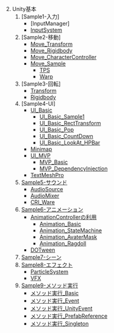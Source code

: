 2. Unity基本
   1. [Sample1-入力]
       + [InputManager]
       + [InputSystem](2_1/2_1.md)
   2. [Sample2-移動]
       + [Move_Transform](#move_transform)
       + [Move_Rigidbody](#move_rigidbody)
       + [Move_CharacterController](#move_charactercontroller)
       + [Move_Sample](#move_sample)
         - [TPS](#tps)
         - [Warp](#warp)
   3. [Sample3-回転]
       + [Transform](#transform)
       + [Rigidbody](#rigidbody)
   4. [Sample4-UI]
       + [UI_Basic](#ui_basic)
         - [UI_Basic_Sample1](#ui_basic_sample1)
         - [UI_Basic_RectTransform](#ui_basic_recttransform)
         - [UI_Basic_Pop](#ui_basic_pop)
         - [UI_Basic_CountDown](#ui_basic_countdown)
         - [UI_Basic_LookAt_HPBar](#ui_basic_lookat_hpbar)
       + [Minimap](#minimap)
       + [UI_MVP](#ui_mvp)
         - [MVP_Basic](#mvp_basic)
         - [MVP_DependencyInjection](#mvp_dependencyinjection)
       + [TextMeshPro](#textmeshpro)
   5. [Sample5-サウンド](#sample5-サウンド)
       + [AudioSource](#audiosource)
       + [AudioMixer](#audiomixer)
       + [CRI_Ware](#cri_ware)
   6. [Sample6-アニメーション](#sample6-アニメーション)
       + [AnimationControllerの利用](#animationcontrollerの利用)
         - [Animation_Basic](#animation_basic)
         - [Animation_StateMachine](#animation_statemachine)
         - [Animation_AvaterMask](#animation_avatermask)
         - [Animation_Ragdoll](#animation_ragdoll)
       + [DOTween](#dotween)
   7. [Sample7-シーン](#sample7-シーン)
   8. [Sample8-エフェクト](#sample8-エフェクト)
       + [ParticleSystem](#particlesystem)
       + [VFX](#vfx)
   9. [Sample9-メソッド実行](#sample9-メソッド実行)
       + [メソッド実行_Basic](#メソッド実行_basic)
       + [メソッド実行_Event](#メソッド実行_event)
       + [メソッド実行_UnityEvent](#メソッド実行_unityevent)
       + [メソッド実行_PrefabReference](#メソッド実行_prefabreference)
       + [メソッド実行_Singleton](#メソッド実行_singleton)